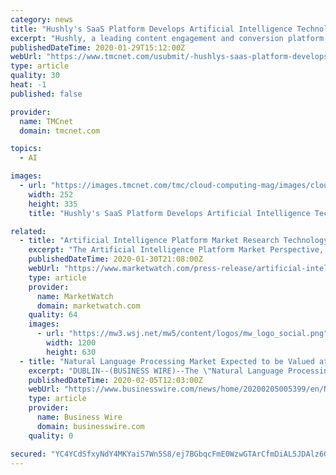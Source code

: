 ```yaml
---
category: news
title: "Hushly's SaaS Platform Develops Artificial Intelligence Technology for B2B Marketers"
excerpt: "Hushly, a leading content engagement and conversion platform, has announced that they have fully embedded an artificial intelligence (AI) capability throughout their solution offerings. AI provides machine learning to B2B marketers and offers an automated way to develop high-quality content recommendations for increased conversions. Hushly's ..."
publishedDateTime: 2020-01-29T15:12:00Z
webUrl: "https://www.tmcnet.com/usubmit/-hushlys-saas-platform-develops-artificial-intelligence-technology-b2b-/2020/01/29/9088913.htm"
type: article
quality: 30
heat: -1
published: false

provider:
  name: TMCnet
  domain: tmcnet.com

topics:
  - AI

images:
  - url: "https://images.tmcnet.com/tmc/cloud-computing-mag/images/cloud-computing-0515-cover.jpg"
    width: 252
    height: 335
    title: "Hushly's SaaS Platform Develops Artificial Intelligence Technology for B2B Marketers"

related:
  - title: "Artificial Intelligence Platform Market Research Technology Outlook 2019-2024"
    excerpt: "The Artificial Intelligence Platform Market Perspective, Comprehensive Analysis along with Major Segments and Forecast, 2019-2024. The Artificial Intelligence Platform market report is a valuable source of data for business strategists."
    publishedDateTime: 2020-01-30T21:08:00Z
    webUrl: "https://www.marketwatch.com/press-release/artificial-intelligence-platform-market-research-technology-outlook-2019-2024-2020-01-30"
    type: article
    provider:
      name: MarketWatch
      domain: marketwatch.com
    quality: 64
    images:
      - url: "https://mw3.wsj.net/mw5/content/logos/mw_logo_social.png"
        width: 1200
        height: 630
  - title: "Natural Language Processing Market Expected to be Valued at $22.9 Billion by End of the Forecast Period, 2019-2024 - ResearchAndMarkets.com"
    excerpt: "DUBLIN--(BUSINESS WIRE)--The \"Natural Language Processing Market Research Report: By Type, Deployment Type, Component, Application, Industry - Industry Trends And Growth Forecast to 2024\" report has been added to ResearchAndMarkets.com's offering. Valuing $8.3 billion in 2018, the natural language processing (NLP) market is expected to progress ..."
    publishedDateTime: 2020-02-05T12:03:00Z
    webUrl: "https://www.businesswire.com/news/home/20200205005399/en/Natural-Language-Processing-Market-Expected-Valued-22.9"
    type: article
    provider:
      name: Business Wire
      domain: businesswire.com
    quality: 0

secured: "YC4YCdSfxyNdY4MKYaiS7Wn5S8/ej7BGbqcFmE0WzwGTArCfmDiAL5JDAlz6G+na9AKdeT4eIQyik2GBRAgqVbJhMpZGC+1eFnhRYDZwSldMVugdAIuP2o70aOAHpv+ba2gKFbX2FudbkLakiAGVlD3ggPk4CZ7QfDlHQu67qsRswBEVoxnThOu6IBkoMit0TNkDvhosko/lN/QAjV7Lm1F5stGuJqb1auWB5o/pSy7tGFsSAC/R0YZ4XdDsn+khRxhlQF0u0Iar1KiRJ4cUX5heRnJ7rU02wAgu+mjP49JKptOW1VoH3w62rWAxGde3;nRta0kgk1st3pROYCNm4DQ=="
---
```


